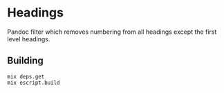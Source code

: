 # Headings

Pandoc filter which removes numbering from all headings except the first level headings.

## Building

```
mix deps.get
mix escript.build
```
